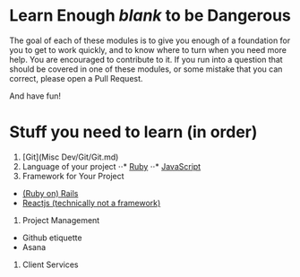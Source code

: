 # Learn Enough *blank* to be Dangerous
The goal of each of these modules is to give you enough of a foundation for you to get to work quickly, and to know where to turn when you need more help. You are encouraged to contribute to it. If you run into a question that should be covered in one of these modules, or some mistake that you can correct, please open a Pull Request.

And have fun!

# Stuff you need to learn (in order)
1. [Git](Misc Dev/Git/Git.md)
1. Language of your project
⋅⋅* [Ruby](Languages/Ruby/Ruby.md)
⋅⋅* [JavaScript](Languages/JavaScript/JavaScript.md)
1. Framework for Your Project
  * [(Ruby on) Rails](Frameworks/Rails/Rails.md)
  * [Reactjs (technically not a framework)](Frameworks/Reactjs/Reactjs.md)
1. Project Management
  * Github etiquette
  * Asana
1. Client Services
